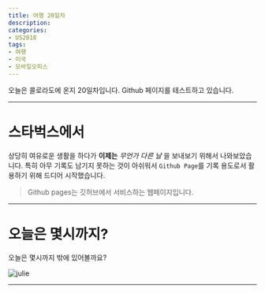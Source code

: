 ```yaml
---
title: 여행 20일차
description:
categories:
- US2018
tags:
- 여행
- 미국
- 모바일오피스
---
```


오늘은 콜로라도에 온지 20일차입니다.
Github 페이지를 테스트하고 있습니다.

---

# 스타벅스에서

상당히 여유로운 생활을 하다가 **이제는** *무언가 다른 날* 을 보내보기 위해서 나와보았습니다. 특히 아무 기록도 남기지 못하는 것이 아쉬워서 `Github Page`를 기록 용도로서 활용하기 위해 드디어 시작했습니다.

> Github pages는 깃허브에서 서비스하는 웹페이지입니다.

---

# 오늘은 몇시까지?

오늘은 몇시까지 밖에 있어볼까요?

![julie]({{"/assets/images/julie.jpg"}})

---
